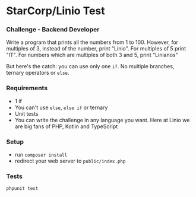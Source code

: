 # StarCorp/Linio Test

### Challenge - Backend Developer
Write a program that prints all the numbers from 1 to 100. However, for multiples of 3, instead of the number, print "Linio". For multiples of 5 print "IT". For numbers which are multiples of both 3 and 5, print "Linianos"

But here's the catch: you can use only one `if`. No multiple branches, ternary operators or `else`.

### Requirements
* 1 if
* You can't use `else`, `else if` or ternary
* Unit tests
* You can write the challenge in any language you want. Here at Linio we are big fans of PHP, Kotlin and TypeScript

### Setup

- run `composer install`
- redirect your web server to `public/index.php`

### Tests
`phpunit test`